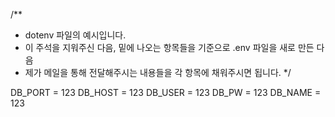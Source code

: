 /**
 * dotenv 파일의 예시입니다.
 * 이 주석을 지워주신 다음, 밑에 나오는 항목들을 기준으로 .env 파일을 새로 만든 다음
 * 제가 메일을 통해 전달해주시는 내용들을 각 항목에 채워주시면 됩니다.
  */

DB_PORT = 123
DB_HOST = 123
DB_USER = 123
DB_PW = 123
DB_NAME = 123

